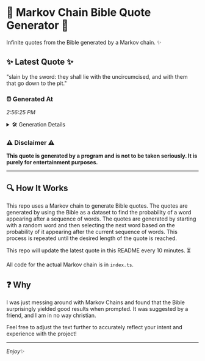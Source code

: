 # 📖 Markov Chain Bible Quote Generator 📖

Infinite quotes from the Bible generated by a Markov chain. ✨

## ✨ Latest Quote ✨
"slain by the sword: they shall lie with the uncircumcised, and with them that go down to the pit."

### ⏰ Generated At
*2:56:25 PM*

<details>
    <summary>🛠️ Generation Details</summary>
    <p>
        <strong>🌱 Seed:</strong> slain<br>
        <strong>🔄 Iterations:</strong> 18<br>
        <strong>📜 Context History:</strong><br>[ slain ]: by<br>[ slain, by ]: the<br>[ slain, by, the ]: sword:<br>[ slain, by, the, sword: ]: they<br>[ slain, by, the, sword:, they ]: shall<br>[ slain, by, the, sword:, they, shall ]: lie<br>[ by, the, sword:, they, shall, lie ]: with<br>[ the, sword:, they, shall, lie, with ]: the<br>[ sword:, they, shall, lie, with, the ]: uncircumcised,<br>[ they, shall, lie, with, the, uncircumcised, ]: and<br>[ shall, lie, with, the, uncircumcised,, and ]: with<br>[ lie, with, the, uncircumcised,, and, with ]: them<br>[ with, the, uncircumcised,, and, with, them ]: that<br>[ the, uncircumcised,, and, with, them, that ]: go<br>[ uncircumcised,, and, with, them, that, go ]: down<br>[ and, with, them, that, go, down ]: to<br>[ with, them, that, go, down, to ]: the<br>[ them, that, go, down, to, the ]: pit.<br>
    </p>
</details>

### ⚠️ Disclaimer ⚠️
**This quote is generated by a program and is not to be taken seriously. It is purely for entertainment purposes.**

---

## 🔍 How It Works

This repo uses a Markov chain to generate Bible quotes. The quotes are generated by using the Bible as a dataset to find the probability of a word appearing after a sequence of words. The quotes are generated by starting with a random word and then selecting the next word based on the probability of it appearing after the current sequence of words. This process is repeated until the desired length of the quote is reached.

This repo will update the latest quote in this README every 10 minutes. ⏳

All code for the actual Markov chain is in `index.ts`.

## ❓ Why

I was just messing around with Markov Chains and found that the Bible surprisingly yielded good results when prompted. 
It was suggested by a friend, and I am in no way christian.

Feel free to adjust the text further to accurately reflect your intent and experience with the project!

---

*Enjoy*✨
